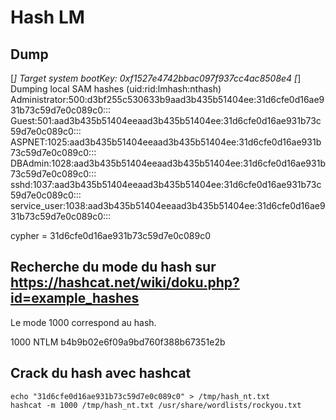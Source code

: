 # Hash LM

## Dump 

[*] Target system bootKey: 0xf1527e4742bbac097f937cc4ac8508e4
[*] Dumping local SAM hashes (uid:rid:lmhash:nthash)
Administrator:500:d3bf255c530633b9aad3b435b51404ee:31d6cfe0d16ae931b73c59d7e0c089c0:::
Guest:501:aad3b435b51404eeaad3b435b51404ee:31d6cfe0d16ae931b73c59d7e0c089c0:::
ASPNET:1025:aad3b435b51404eeaad3b435b51404ee:31d6cfe0d16ae931b73c59d7e0c089c0:::
DBAdmin:1028:aad3b435b51404eeaad3b435b51404ee:31d6cfe0d16ae931b73c59d7e0c089c0:::
sshd:1037:aad3b435b51404eeaad3b435b51404ee:31d6cfe0d16ae931b73c59d7e0c089c0:::
service_user:1038:aad3b435b51404eeaad3b435b51404ee:31d6cfe0d16ae931b73c59d7e0c089c0:::

cypher = 31d6cfe0d16ae931b73c59d7e0c089c0

## Recherche du mode du hash sur https://hashcat.net/wiki/doku.php?id=example_hashes

Le mode 1000 correspond au hash.<br>

1000	NTLM	b4b9b02e6f09a9bd760f388b67351e2b<br>

## Crack du hash avec hashcat 

```
echo "31d6cfe0d16ae931b73c59d7e0c089c0" > /tmp/hash_nt.txt
hashcat -m 1000 /tmp/hash_nt.txt /usr/share/wordlists/rockyou.txt
```